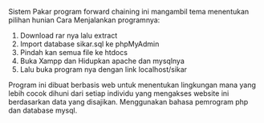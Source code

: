 Sistem Pakar program forward chaining ini mangambil tema menentukan pilihan hunian
Cara Menjalankan programnya:
1. Download rar nya lalu extract
2. Import database sikar.sql ke phpMyAdmin 
3. Pindah kan semua file ke htdocs 
4. Buka Xampp dan Hidupkan apache dan mysqlnya 
5. Lalu buka program nya dengan link localhost/sikar 

Program ini dibuat berbasis web untuk menentukan lingkungan mana yang lebih cocok dihuni dari setiap individu yang mengakses website ini berdasarkan data yang disajikan. 
Menggunakan bahasa pemrogram php dan database mysql.